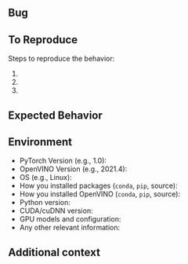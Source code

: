## Bug

## To Reproduce

Steps to reproduce the behavior:

1.
1.
1.

## Expected Behavior

## Environment

 - PyTorch Version (e.g., 1.0):
 - OpenVINO Version (e.g., 2021.4):
 - OS (e.g., Linux):
 - How you installed packages (`conda`, `pip`, source):
 - How you installed OpenVINO (`conda`, `pip`, source):
 - Python version:
 - CUDA/cuDNN version:
 - GPU models and configuration:
 - Any other relevant information:


## Additional context
